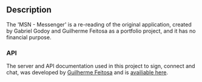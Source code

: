 ## Description
The 'MSN - Messenger' is a re-reading of the original application, created by Gabriel Godoy and Guilherme Feitosa as a portfolio project, and it has no financial purpose.
 
### API
The server and API documentation used in this project to sign, connect and chat, was developed by [Guilherme Feitosa](https://github.com/Guilherme-FCM) and is [availiable here](https://github.com/Guilherme-FCM/Real-Time-Chat).